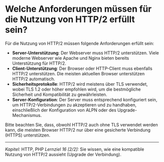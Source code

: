 # Welche Anforderungen müssen für die Nutzung von HTTP/2 erfüllt sein?

Für die Nutzung von HTTP/2 müssen folgende Anforderungen erfüllt sein:
  - **Server-Unterstützung**: Der Webserver muss HTTP/2 unterstützen. Viele moderne Webserver wie Apache und Nginx bieten bereits Unterstützung für HTTP/2.
  - **Client-Unterstützung**: Der Browser oder HTTP-Client muss ebenfalls HTTP/2 unterstützen. Die meisten aktuellen Browser unterstützen HTTP/2 automatisch.
  - **Sicherheitsprotokolle**: HTTP/2 wird meistens über TLS verwendet, wobei TLS 1.2 oder höher empfohlen wird, um die bestmögliche Sicherheit und Kompatibilität zu gewährleisten.
  - **Server-Konfiguration**: Der Server muss entsprechend konfiguriert sein, um HTTP/2-Verbindungen zu akzeptieren und zu handhaben, einschließlich der Konfiguration von ALPN oder des Upgrade-Mechanismus.

Bitte beachten Sie, dass, obwohl HTTP/2 auch ohne TLS verwendet werden kann, die meisten Browser HTTP/2 nur über eine gesicherte Verbindung (HTTPS) unterstützen.

---

_Kapitel:_ HTTP, PHP
_Lernziel 16 \[2/2\]:_ Sie wissen, wie eine kompatible Nutzung von HTTP/2 aussieht (Upgrade der Verbindung).
